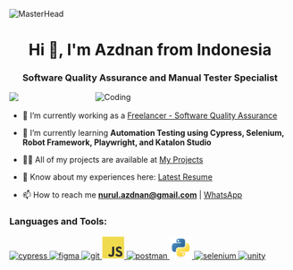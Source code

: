 ![MasterHead](https://miro.medium.com/v2/resize:fit:2000/1*URVbNQirYASEkRkZPRSv4A.gif)
<h1 align="center">Hi 👋, I'm Azdnan from Indonesia</h1>
<h3 align="center">Software Quality Assurance and Manual Tester Specialist</h3>
<img align="right" alt="Coding" width="350" src="https://www.aplombtek.com/frontend/assets/images/applications/QA%20engineers.gif">
</p> <a href="[https://www.linkedin.com/in/mokkapps](https://www.linkedin.com/in/nurulazdnan/)"><img src="https://img.shields.io/badge/linkedin-%230077B5.svg?&style=for-the-badge&logo=linkedin&logoColor=white" height=25></a>


- 🔭 I’m currently working as a [Freelancer - Software Quality Assurance](https://www.upwork.com/freelancers/~01d07f89283782aad2)

- 🌱 I’m currently learning **Automation Testing using Cypress, Selenium, Robot Framework, Playwright, and Katalon Studio**

- 👨‍💻 All of my projects are available at [My Projects](https://www.upwork.com/freelancers/~01d07f89283782aad2)

- 📄 Know about my experiences here: [Latest Resume](https://drive.google.com/drive/folders/1qRYW2XlKa3RFE9kM8SxKm8mtsD2E3AfP?usp=sharing)

- 📫 How to reach me **nurul.azdnan@gmail.com** | [WhatsApp](https://wa.me/+628995403272)

<h3 align="left">Languages and Tools:</h3>
<p align="left"> <a href="https://www.cypress.io" target="_blank" rel="noreferrer"> <img src="https://raw.githubusercontent.com/simple-icons/simple-icons/6e46ec1fc23b60c8fd0d2f2ff46db82e16dbd75f/icons/cypress.svg" alt="cypress" width="40" height="40"/> </a> <a href="https://www.figma.com/" target="_blank" rel="noreferrer"> <img src="https://www.vectorlogo.zone/logos/figma/figma-icon.svg" alt="figma" width="40" height="40"/> </a> <a href="https://git-scm.com/" target="_blank" rel="noreferrer"> <img src="https://www.vectorlogo.zone/logos/git-scm/git-scm-icon.svg" alt="git" width="40" height="40"/> </a> <a href="https://developer.mozilla.org/en-US/docs/Web/JavaScript" target="_blank" rel="noreferrer"> <img src="https://raw.githubusercontent.com/devicons/devicon/master/icons/javascript/javascript-original.svg" alt="javascript" width="40" height="40"/> </a> <a href="https://postman.com" target="_blank" rel="noreferrer"> <img src="https://www.vectorlogo.zone/logos/getpostman/getpostman-icon.svg" alt="postman" width="40" height="40"/> </a> <a href="https://www.python.org" target="_blank" rel="noreferrer"> <img src="https://raw.githubusercontent.com/devicons/devicon/master/icons/python/python-original.svg" alt="python" width="40" height="40"/> </a> <a href="https://www.selenium.dev" target="_blank" rel="noreferrer"> <img src="https://raw.githubusercontent.com/detain/svg-logos/780f25886640cef088af994181646db2f6b1a3f8/svg/selenium-logo.svg" alt="selenium" width="40" height="40"/> </a> <a href="https://unity.com/" target="_blank" rel="noreferrer"> <img src="https://www.vectorlogo.zone/logos/unity3d/unity3d-icon.svg" alt="unity" width="40" height="40"/> </a> </p>



